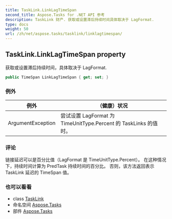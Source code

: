 ```yaml
---
title: TaskLink.LinkLagTimeSpan
second_title: Aspose.Tasks for .NET API 参考
description: TaskLink 财产. 获取或设置滞后持续时间具体取决于 LagFormat.
type: docs
weight: 50
url: /zh/net/aspose.tasks/tasklink/linklagtimespan/
---
```

## TaskLink.LinkLagTimeSpan property

获取或设置滞后持续时间，具体取决于 LagFormat.

```csharp
public TimeSpan LinkLagTimeSpan { get; set; }
```

### 例外

| 例外 | （健康）状况 |
| --- | --- |
| ArgumentException | 尝试设置 LagFormat 为 TimeUnitType.Percent 的 TaskLinks 的值时。 |

### 评论

链接延迟可以是百分比值（LagFormat 是 TimeUnitType.Percent）。 在这种情况下，持续时间计算为 PredTask 持续时间的百分比。 否则，该方法返回表示 TaskLink 延迟的 TimeSpan 值。

### 也可以看看

* class [TaskLink](../)
* 命名空间 [Aspose.Tasks](../../tasklink/)
* 部件 [Aspose.Tasks](../../../)


